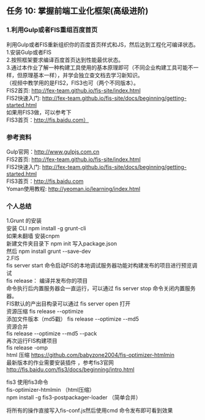 ## 任务 10: 掌握前端工业化框架(高级进阶)<br/>
### 1.利用Gulp或者FIS重组百度首页<br/>
利用Gulp或者FIS重新组织你的百度首页样式和JS，然后达到工程化可编译状态。<br/>
1.安装Gulp或者FIS<br/>
2.按照框架要求编译百度首页达到性能最优状态。<br/>
3.通过本作业了解一种构建工具使用的基本原理即可（不同企业构建工具可能不一样，但原理基本一样），并学会独立查文档去学习新知识。<br/>
（视频中教学用的是FIS2，FIS3也可（两个不同版本）。<br/>
FIS2首页: http://fex-team.github.io/fis-site/index.html<br/>
FIS2快速入门: http://fex-team.github.io/fis-site/docs/beginning/getting-started.html <br/>
如果用FIS3做，可以参考下<br/>
FIS3首页：http://fis.baidu.com）<br/>
### 参考资料<br/>
Gulp官网：http://www.gulpjs.com.cn<br/>
FIS2首页:  http://fex-team.github.io/fis-site/index.html<br/>
FIS2快速入门: http://fex-team.github.io/fis-site/docs/beginning/getting-started.html <br/>
FIS3首页：http://fis.baidu.com<br/>
Yoman使用教程: http://yeoman.io/learning/index.html<br/>
### 个人总结<br/>
1.Grunt 的安装<br/>
安装	CLI                 npm install -g grunt-cli<br/>
如果未翻墙 安装cnpm <br/>
新建文件夹目录下  npm init 写入package.json<br/>
然后 npm install grunt --save-dev<br/>
2.FIS<br/>
fis server start 命令启动FIS的本地调试服务器功能对构建发布的项目进行预览调试<br/>
fis release： 编译并发布你的项目<br/>
命令执行后内置服务器会一直运行，可以通过 fis server stop 命令关闭内置服务器。<br/>
FIS默认的产出目构录可以通过 fis server open 打开<br/>
资源压缩  fis release --optimize<br/>
添加文件版本（md5戳） fis release --optimize --md5 <br/>
资源合并<br/>
fis release --optimize --md5 --pack<br/>
再次运行FIS构建项目<br/>
fis release -omp<br/>
html 压缩 https://github.com/babyzone2004/fis-optimizer-htmlmin<br/>
最新版本的作业需要安装插件 ，参考fis3官网<br/>
http://fis.baidu.com/fis3/docs/beginning/intro.html<br/>

fis3  使用fis3命令<br/>
fis-optimizer-htmlmin （html压缩）<br/>
npm install -g fis3-postpackager-loader （简单合并）<br/>

将所有的操作直接写入fis-conf.js然后使用cmd 命令发布即可看到效果 <br/>
